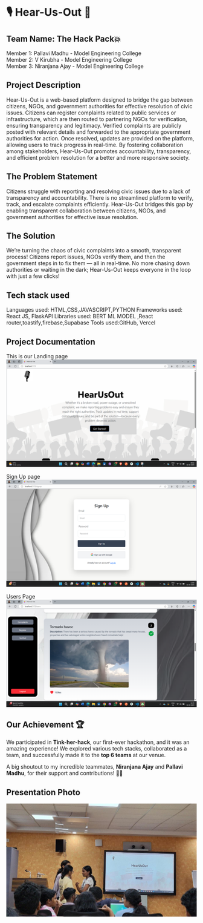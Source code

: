 <h1>🎙 Hear-Us-Out 🎤</h1> 

<h2>Team Name: The Hack Pack💥</h2>

Member 1: Pallavi Madhu - Model Engineering College<br/>
Member 2: V Kirubha - Model Engineering College<br/>
Member 3: Niranjana Ajay - Model Engineering College

<h2>Project Description</h2>
Hear-Us-Out is a web-based platform designed to bridge the gap between citizens, NGOs, and government authorities for effective resolution of civic issues. Citizens can register complaints related to public services or infrastructure, which are then routed to partnering NGOs for verification, ensuring transparency and legitimacy. 
Verified complaints are publicly posted with relevant details and forwarded to the appropriate government authorities for action. Once resolved, updates are provided on the platform, allowing users to track progress in real-time. By fostering collaboration among stakeholders, Hear-Us-Out promotes accountability, transparency, and efficient problem resolution for a better and more responsive society.

<h2>The Problem Statement</h2>
Citizens struggle with reporting and resolving civic issues due to a lack of transparency and accountability. There is no streamlined platform to verify, track, and escalate complaints efficiently. Hear-Us-Out bridges this gap by enabling transparent collaboration between citizens, NGOs, and government authorities for effective issue resolution.

<h2>The Solution </h2>
We’re turning the chaos of civic complaints into a smooth, transparent process! Citizens report issues, NGOs verify them, and then the government steps in to fix them — all in real-time. No more chasing down authorities or waiting in the dark; Hear-Us-Out keeps everyone in the loop with just a few clicks!

<h2>Tech stack used</h2>
Languages used: HTML,CSS,JAVASCRIPT,PYTHON
Frameworks used: React JS, FlaskAPI
Libraries used: BERT ML MODEL ,React router,toastify,firebase,Supabase
Tools used:GitHub, Vercel

<h2>Project Documentation</h2>

This is our Landing page
<img src="src\assets\Landing.png" alt="Landing Page"/>

Sign Up page
<img src="src\assets\new1.png" alt ="SignIn page"/>

Users Page
<img src="src\assets\new.png" alt="Home page of user with complaints and scores"/>

## <h2>Our Achievement 🏆</h2>

<p>We participated in <strong>Tink-her-hack</strong>, our first-ever hackathon, and it was an amazing experience! 
We explored various tech stacks, collaborated as a team, and successfully made it to the <strong>top 6 teams</strong> at our venue.</p>

<p>A big shoutout to my incredible teammates, <strong>Niranjana Ajay</strong> and <strong>Pallavi Madhu</strong>, for their support and contributions! 🚀🙌</p>

<h2>Presentation Photo</h2>
<img src="src\assets\HackPack.jpg" alt ="SignIn page"/>

